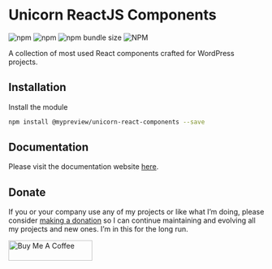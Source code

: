 # Unicorn ReactJS Components 

![npm](https://img.shields.io/npm/dy/@mypreview/unicorn-react-components) 
![npm](https://img.shields.io/npm/v/@mypreview/unicorn-react-components?label=version)
![npm bundle size](https://img.shields.io/bundlephobia/minzip/@mypreview/unicorn-react-components)
![NPM](https://img.shields.io/npm/l/@mypreview/unicorn-react-components)

A collection of most used React components crafted for WordPress projects.

## Installation

Install the module

```bash
npm install @mypreview/unicorn-react-components --save
```

## Documentation

Please visit the documentation website [here](https://mypreview.github.io/unicorn-react-components/).

## Donate

If you or your company use any of my projects or like what I’m doing, please consider [making a donation](https://www.buymeacoffee.com/mahdiyazdani) so I can continue maintaining and evolving all my projects and new ones. I’m in this for the long run. 

<a href="https://www.buymeacoffee.com/mahdiyazdani" target="_blank"><img src="https://cdn.buymeacoffee.com/buttons/v2/default-yellow.png" alt="Buy Me A Coffee" width="165" height="40" /></a>
